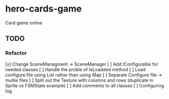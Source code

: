 # hero-cards-game

Card game online

## TODO

### Refactor

[x] Change SceneManagment -> SceneManager
[ ] Add IConfigurable for needed classes
[ ] Handle the proble of IsLoadded method
[ ] Load configure file using List rather than using Map
[ ] Separate Configure file -> mutile files
[ ] Split out the Texture with columns and rows (duplicate in Sprite vs FSMState example)
[ ] Add comments to all classes
[ ] Configuring log
